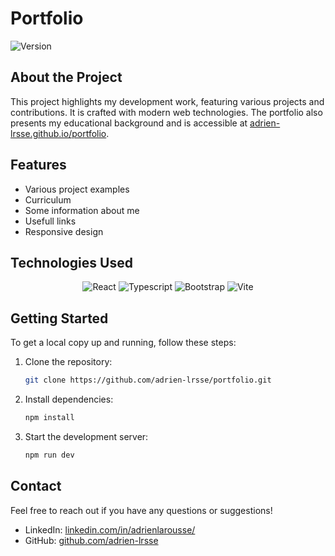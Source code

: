 # Portfolio

![Version](https://img.shields.io/badge/version-1.0.0-blue.svg)

## About the Project
This project highlights my development work, featuring various projects and contributions. It is crafted with modern web technologies. The portfolio also presents my educational background and is accessible at [adrien-lrsse.github.io/portfolio](https://adrien-lrsse.github.io/portfolio).

## Features

- Various project examples
- Curriculum
- Some information about me
- Usefull links
- Responsive design

## Technologies Used

<div align="center">
    <img src="https://img.shields.io/badge/react-%2320232a.svg?style=for-the-badge&logo=react&logoColor=%2361DAFB" alt="React" />
    <img src="https://img.shields.io/badge/typescript-%23007ACC.svg?style=for-the-badge&logo=typescript&logoColor=white" alt="Typescript">
    <img src="https://img.shields.io/badge/bootstrap-%238511FA.svg?style=for-the-badge&logo=bootstrap&logoColor=white" alt="Bootstrap" />
    <img src="https://img.shields.io/badge/vite-%23646CFF.svg?style=for-the-badge&logo=vite&logoColor=white" alt="Vite" />
</div>

## Getting Started

To get a local copy up and running, follow these steps:

1. Clone the repository:
    ```sh
    git clone https://github.com/adrien-lrsse/portfolio.git
    ```
2. Install dependencies:
    ```sh
    npm install
    ```
3. Start the development server:
    ```sh
    npm run dev
    ```

## Contact

Feel free to reach out if you have any questions or suggestions!
- LinkedIn: [linkedin.com/in/adrienlarousse/](https://www.linkedin.com/in/adrienlarousse)
- GitHub: [github.com/adrien-lrsse](https://github.com/adrien-lrsse)